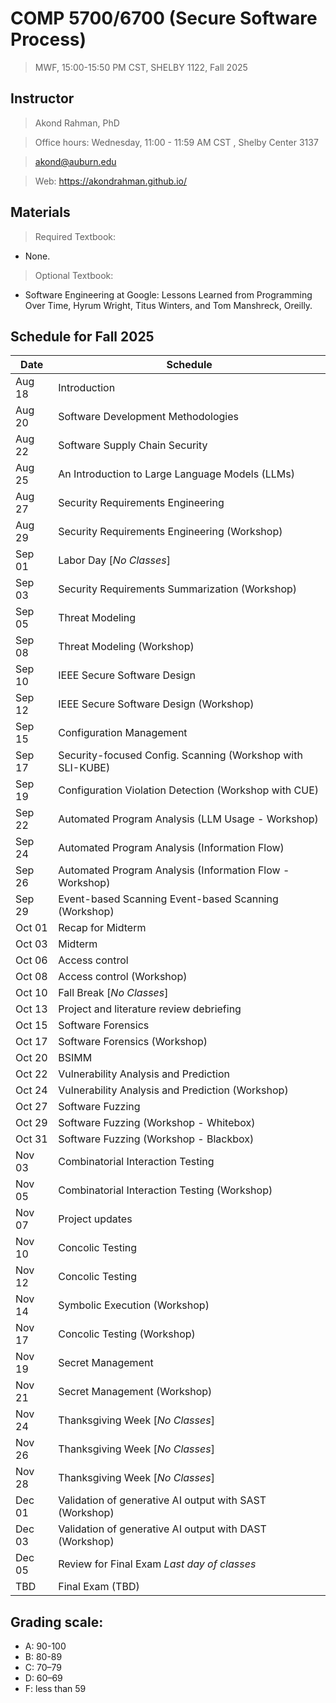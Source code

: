 # COMP 5700/6700 (Secure Software Process) 
> MWF, 15:00-15:50 PM CST, SHELBY 1122, Fall 2025 

## Instructor 

> Akond Rahman, PhD 

> Office hours: Wednesday, 11:00 - 11:59 AM CST , Shelby Center 3137

> akond@auburn.edu 

> Web: https://akondrahman.github.io/ 




## Materials 

> Required Textbook: 
- None. 

> Optional Textbook:  
- Software Engineering at Google: Lessons Learned from Programming Over Time, Hyrum Wright, Titus Winters, and Tom Manshreck, Oreilly.    



## Schedule for Fall 2025 


| Date    |  Schedule                                                         |
|---------|-------------------------------------------------------------------|
| Aug 18  | Introduction                                                      |
| Aug 20  | Software Development Methodologies                                |
| Aug 22  | Software Supply Chain Security                                    |
| Aug 25  | An Introduction to Large Language Models (LLMs)                   |
| Aug 27  | Security Requirements Engineering                                 |
| Aug 29  | Security Requirements Engineering (Workshop)                      |
| Sep 01  | Labor Day [*No Classes*]                                          |
| Sep 03  | Security Requirements Summarization (Workshop)                    |
| Sep 05  | Threat Modeling                                                   |
| Sep 08  | Threat Modeling  (Workshop)                                       |
| Sep 10  | IEEE Secure Software Design                                       |
| Sep 12  | IEEE Secure Software Design (Workshop)                            |
| Sep 15  | Configuration Management                                          |
| Sep 17  | Security-focused Config. Scanning (Workshop with SLI-KUBE)        |
| Sep 19  | Configuration Violation Detection (Workshop with CUE)             |
| Sep 22  | Automated Program Analysis (LLM Usage - Workshop)                 |
| Sep 24  | Automated Program Analysis (Information Flow)                     |
| Sep 26  | Automated Program Analysis (Information Flow - Workshop)          |
| Sep 29  | Event-based Scanning Event-based Scanning (Workshop)              |
| Oct 01  | Recap for Midterm                                                 |  
| Oct 03  | Midterm                                                           |                                              
| Oct 06  | Access control                                                    |                 
| Oct 08  | Access control (Workshop)                                         |
| Oct 10  | Fall Break [*No Classes*]                                         |
| Oct 13  | Project and literature review debriefing                          |
| Oct 15  | Software Forensics                                                |
| Oct 17  | Software Forensics (Workshop)                                     |
| Oct 20  | BSIMM                                                             |
| Oct 22  | Vulnerability Analysis and Prediction                             |
| Oct 24  | Vulnerability Analysis and Prediction   (Workshop)                |     
| Oct 27  | Software Fuzzing                                                  |
| Oct 29  | Software Fuzzing (Workshop - Whitebox)                            |
| Oct 31  | Software Fuzzing  (Workshop - Blackbox)                           |
| Nov 03  | Combinatorial Interaction Testing                                 |
| Nov 05  | Combinatorial Interaction Testing  (Workshop)                     |
| Nov 07  | Project updates                                                   |
| Nov 10  | Concolic Testing                                                  |
| Nov 12  | Concolic Testing                                                  |
| Nov 14  | Symbolic Execution (Workshop)                                     |
| Nov 17  | Concolic Testing (Workshop)                                       |
| Nov 19  | Secret Management                                                 |
| Nov 21  | Secret Management (Workshop)                                      |
| Nov 24  | Thanksgiving Week [*No Classes*]                                  |
| Nov 26  | Thanksgiving Week [*No Classes*]                                  |
| Nov 28  | Thanksgiving Week [*No Classes*]                                  |
| Dec 01  | Validation of generative AI output with SAST (Workshop)           |
| Dec 03  | Validation of generative AI output with DAST (Workshop)           |
| Dec 05  | Review for Final Exam *Last day of classes*                       |
| TBD     | Final Exam (TBD)                                                  |

 


## Grading scale: 
  - A: 90-100 
  - B: 80-89 
  - C: 70–79 
  - D: 60–69
  - F: less than 59



